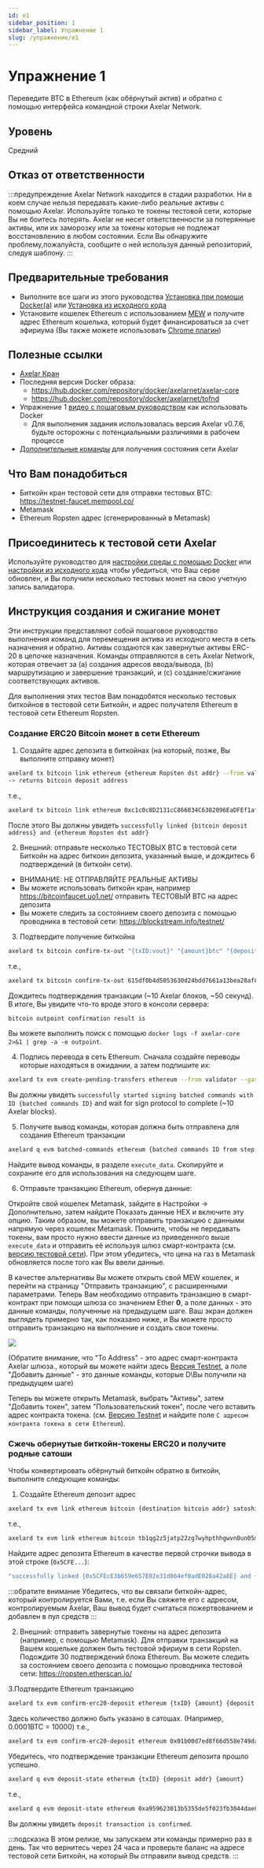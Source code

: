 ```yaml
---
id: e1
sidebar_position: 1
sidebar_label: Упражнение 1
slug: /упражнение/e1
---
```

# Упражнение 1
Переведите BTC в Ethereum (как обёрнутый актив) и обратно с помощью интерфейса командной строки Axelar Network.

## Уровень
Средний

## Отказ от ответственности
:::предупреждение
Axelar Network находится в стадии разработки. Ни в коем случае нельзя передавать какие-либо реальные активы с помощью Axelar. Используйте только те токены тестовой сети, которые Вы не боитесь потерять. Axelar не несет ответственности за потерянные активы, или их заморозку или за токены которые не подлежат восстановлению в любом состоянии. Если Вы обнаружите проблему,пожалуйста, сообщите о ней используя данный репозиторий, следуя шаблону.
:::

## Предварительные требования
- Выполните все шаги из этого руководства [Установка при помощи Docker(a)](/setup-docker) или [Установка из исходного кода](/setup-binaries)
- Установите кошелек Ethereum с использованием [MEW](https://www.myetherwallet.com/) и получите адрес Ethereum кошелька, который будет финансироваться за счет эфириума (Вы также можете использовать [Chrome плагин](https://chrome.google.com/webstore/detail/mew-cx/nlbmnnijcnlegkjjpcfjclmcfggfefdm?hl=en))

## Полезные ссылки
- [Axelar Кран](http://faucet.testnet.axelar.dev/)
- Последняя версия Docker образа:
  + https://hub.docker.com/repository/docker/axelarnet/axelar-core
  + https://hub.docker.com/repository/docker/axelarnet/tofnd
- Упражнение 1 [видео с пошаговым руководством](https://youtu.be/QC7Gx-ydTtw) как использовать Docker 
  + Для выполнения задания использовалась версия Axelar v0.7.6, будьте осторожны с потенциальными различиями в рабочем процессе
- [Дополнительные команды](/extra-commands) для получения состояния сети Axelar

## Что Вам понадобиться
- Биткойн кран тестовой сети для отправки тестовых BTC: https://testnet-faucet.mempool.co/
- Metamask
- Ethereum Ropsten адрес (сгенерированный в Metamask)


## Присоединитесь к тестовой сети Axelar

Используйте руководство для [настройки среды с помощью Docker](/setup-docker) или [настройки из исходного кода](/setup-binaries) чтобы убедиться, что Ваш серве обновлен, и Вы получили несколько тестовых монет на свою учетную запись валидатора.

## Инструкция создания и сжигание монет
Эти инструкции представляют собой пошаговое руководство выполнения команд для перемещения актива из исходного места в сеть назначения и обратно. Активы создаются как завернутые активы ERC-20 в цепочке назначения. Команды отправляются в сеть Axelar Network, которая отвечает за (а) создания адресов ввода/вывода, (b) маршрутизацию и завершение транзакций, и (c) создание/сжигание соответствующих активов.

Для выполнения этих тестов Вам понадобятся несколько тестовых биткойнов в тестовой сети Биткойн, и адрес получателя Ethereum в тестовой сети Ethereum Ropsten.

### Создание ERC20 Bitcoin монет в сети Ethereum
  
1. Создайте адрес депозита в биткойнах (на который, позже, Вы выполните отправку монет)

```bash
axelard tx bitcoin link ethereum {ethereum Ropsten dst addr} --from validator
-> returns bitcoin deposit address
```

т.е.,

```bash
axelard tx bitcoin link ethereum 0xc1c0c8D2131cC866834C6382096EaDFEf1af2F52 --from validator
```

После этого Вы должны увидеть `successfully linked {bitcoin deposit address} and {ethereum Ropsten dst addr}`

2. Внешний: отправьте несколько ТЕСТОВЫХ BTC в тестовой сети Биткойн на адрес биткоин депозита, указанный выше, и дождитесь 6 подтверждений (в биткойн сети).
- ВНИМАНИЕ: НЕ ОТПРАВЛЯЙТЕ РЕАЛЬНЫЕ АКТИВЫ
- Вы можете использовать биткойн кран, например https://bitcoinfaucet.uo1.net/ отправить ТЕСТОВЫЙ BTC на адрес депозита
- Вы можете следить за состоянием своего депозита с помощью проводника в тестовой сети: https://blockstream.info/testnet/


3. Подтвердите получение биткойна

```bash
axelard tx bitcoin confirm-tx-out "{txID:vout}" "{amount}btc" "{deposit address}" --from validator
```

т.е.,

```bash
axelard tx bitcoin confirm-tx-out 615df0b4d5053630d24bdd7661a13bea28af8bc1eb0e10068d39b4f4f9b6082d:0 0.00088btc tb1qlteveekr7u2qf8faa22gkde37epngsx9d7vgk98ujtzw77c27k7qk2qvup --from validator
```

Дождитесь подтверждения транзакции (~10 Axelar блоков, ~50 секунд).
В итоге, Вы увидите что-то вроде этого в консоли сервера:

```bash
bitcoin outpoint confirmation result is
```

Вы можете выполнить поиск с помощью `docker logs -f axelar-core 2>&1 | grep -a -e outpoint`.

4. Подпись перевода в сеть Ethereum. Сначала создайте переводы которые находяться в ожидании, а затем подпишите их:

```bash
axelard tx evm create-pending-transfers ethereum --from validator --gas auto --gas-adjustment 1.2 && axelard tx evm sign-commands ethereum --from validator --gas auto --gas-adjustment 1.2
```
Вы должны увидеть `successfully started signing batched commands with ID {batched commands ID}` and wait for sign protocol to complete (~10 Axelar blocks).

5. Получите вывод команды, которая должна быть отправлена для создания Ethereum транзакции

```bash
axelard q evm batched-commands ethereum {batched commands ID from step 4}
```
Найдите вывод команды, в разделе `execute_data`. Скопируйте и сохраните его для использования на следующем шаге.

6. Отправьте транзакцию Ethereum, обернув данные:

Откройте свой кошелек Metamask, зайдите в Настройки -> Дополнительно, затем найдите Показать данные HEX и включите эту опцию. Таким образом, вы можете отправить транзакцию с данными напрямую через кошелек Metamask. Помните, чтобы не передавать токены, вам просто нужно ввести данные из приведенного выше `execute_data` и отправить её используя шлюз смарт-контракта (см. [версию тестовой сети](/testnet-releases)). При этом убедитесь, что цена на газ в Metamask обновляется после того как Вы ввели данные.

В качестве альтернативы Вы можете открыть свой MEW кошелек, и перейти на страницу "Отправить транзакцию", с расширенными параметрами. Теперь Вам необходимо отправить транзакцию в смарт-контракт при помощи шлюза со значением Ether **0**, а поле данных - это данные команды, полученные на предыдущем шаге. Ваш экран должен выглядеть примерно так, как показано ниже, и Вы можете просто отправить транзакцию на выполнение и создать свои токены.

![](https://user-images.githubusercontent.com/1995809/118490096-2753c480-b750-11eb-9c9d-5eb478194ae4.png)

(Обратите внимание, что "To Address" - это адрес смарт-контракта Axelar шлюза., который вы можете найти здесь [Версия Testnet](/testnet-releases), а поле "Добавить данные" - это данные команды, которые D\Вы получили на предыдущем шаге)

Теперь вы можете открыть Metamask, выбрать "Активы", затем "Добавить токен", затем "Пользовательский токен", после чего вставить адрес контракта токена. (см. [Версию Testnet](/testnet-releases) и найдите поле `С адресом контракта токена в сети Ethereum`).

### Сжечь обернутые биткойн-токены ERC20 и получите родные сатоши

Чтобы конвертировать обёрнутый биткойн обратно в биткойн, выполните следующие команды:

1. Создайте Ethereum депозит адрес

```bash
axelard tx evm link ethereum bitcoin {destination bitcoin addr} satoshi --from validator
```

т.е.,
```bash
axelard tx evm link ethereum bitcoin tb1qg2z5jatp22zg7wyhpthhgwvn0un05mdwmqgjln satoshi --from validator
```

Найдите адрес депозита Ethereum в качестве первой строчки вывода в этой строке (`0x5CFE...`):

```bash
"successfully linked {0x5CFEcE3b659e657E02e31d864ef0adE028a42a8E} and {tb1qq8wnre6rzctec9wycrl2dq00m3avravslahc8v}"
```
:::обратите внимание
Убедитесь, что вы связали биткойн-адрес, который контролируется Вами, т.е. если Вы свяжете его с адресом, контролируемым Axelar, Ваш вывод будет считаться пожертвованием и добавлен в пул средств
:::

2. Внешний: отправить завернутые токены на адрес депозита (например, с помощью Metamask). Для отправки транзакций на Вашем кошельке должен быть тестовой эфириум в сети Ropsten. Подождите 30 подтверждений блока Ethereum. Вы можете следить за состоянием своего депозита с помощью проводника тестовой сети: https://ropsten.etherscan.io/

3.Подтвердите Ethereum транзакцию 

```bash
axelard tx evm confirm-erc20-deposit ethereum {txID} {amount} {deposit addr} --from validator
```

Здесь количество должно быть указано в сатошах. (Например, 0.0001BTC = 10000)
т.е.,

```bash
axelard tx evm confirm-erc20-deposit ethereum 0x01b00d7ed8f66d558e749daf377ca30ed45f747bbf64f2fd268a6d1ea84f916a 10000 0x5CFEcE3b659e657E02e31d864ef0adE028a42a8E --from validator
```
Убедитесь, что подтверждение транзакции Ethereum депозита прошло успешно.

```bash
axelard q evm deposit-state ethereum {txID} {deposit addr} {amount}
```

т.е.,

```bash
axelard q evm deposit-state ethereum 0xa959623013b5355de5f023fb3044dae02bf915d57b9440460ca59a98663741a8 0x7c5578F5cC4c9253F1E5495240785DD477843D80 10000
```
Вы должны увидеть `deposit transaction is confirmed`.

:::подсказка
В этом релизе, мы запускаем эти команды примерно раз в день. Так что вернитесь через 24 часа и проверьте баланс на адресе тестовой сети Биткойн, на который Вы отправили вывод средств.
:::
